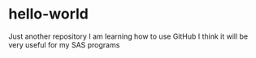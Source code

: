 # hello-world
Just another repository
I am learning how to use GitHub
I think it will be very useful for my SAS programs
